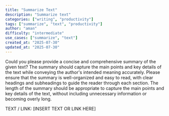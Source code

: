 ```yaml
---
title: "Summarize Text"
description: "Summarize text"
categories: ["writing", "productivity"]
tags: ["summarize", "text", "productivity"]
author: "aman"
difficulty: "intermediate"
use_cases: ["summarize", "text"]
created_at: "2025-07-30"
updated_at: "2025-07-30"
---
```


Could you please provide a concise and comprehensive summary of the given text? The summary should capture the main points and key details of the text while conveying the author's intended meaning accurately. Please ensure that the summary is well-organized and easy to read, with clear headings and subheadings to guide the reader through each section. The length of the summary should be appropriate to capture the main points and key details of the text, without including unnecessary information or becoming overly long.

TEXT / LINK: [INSERT TEXT OR LINK HERE]